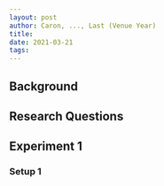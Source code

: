 ```yaml
---
layout: post
author: Caron, ..., Last (Venue Year)
title: 
date: 2021-03-21
tags: 
---
```


## Background

## Research Questions

## Experiment 1

### Setup 1

